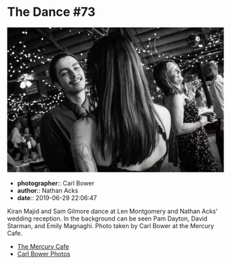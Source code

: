 # The Dance #73

![Kiran Majid and Sam Gilmore dance](assets/2019-06-29-set-4-the-dance-73.webp)

* **photographer**:: Carl Bower  
* **author**:: Nathan Acks  
* **date**:: 2019-06-29 22:06:47

Kiran Majid and Sam Gilmore dance at Len Montgomery and Nathan Acks' wedding reception. In the background can be seen Pam Dayton, David Starman, and Emily Magnaghi. Photo taken by Carl Bower at the Mercury Cafe.

* [The Mercury Cafe](http://mercurycafe.com)
* [Carl Bower Photos](https://carlbowerphotos.com)
